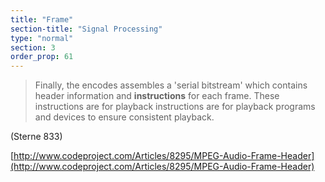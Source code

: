 ```yaml
---
title: "Frame"
section-title: "Signal Processing"
type: "normal"
section: 3
order_prop: 61
---
```


> Finally, the encodes assembles a 'serial bitstream' which contains header
> information and **instructions** for each frame. These instructions are for
> playback instructions are for playback programs and devices to ensure 
> consistent playback.

(Sterne 833)

[http://www.codeproject.com/Articles/8295/MPEG-Audio-Frame-Header](http://www.codeproject.com/Articles/8295/MPEG-Audio-Frame-Header)
